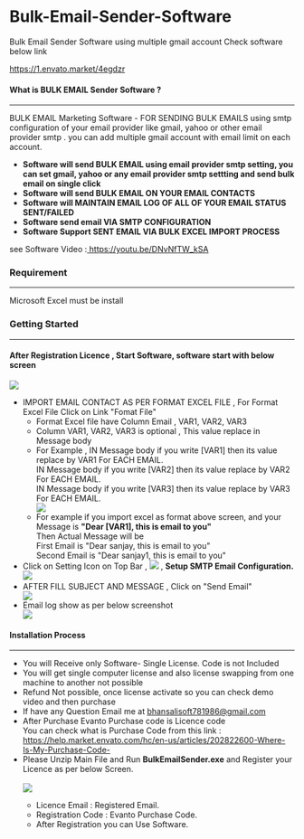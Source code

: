 
# Bulk-Email-Sender-Software
Bulk Email Sender Software using multiple gmail account 
Check software below link

https://1.envato.market/4egdzr

<h4>What is BULK EMAIL Sender Software ?</h4>
            <hr class="notop">
            <p>
                BULK EMAIL Marketing Software  - FOR SENDING BULK EMAILS using smtp configuration of your email provider like gmail, yahoo or other email provider smtp . you can add multiple gmail account with email limit on each account.
              <ul>
      <li><strong>Software will send BULK EMAIL using email provider smtp setting, you can set gmail, yahoo or any email provider smtp settting and send bulk email on single click</strong></li>
                  <li><strong>Software will send BULK EMAIL ON YOUR EMAIL CONTACTS</strong></li>
					 <li><strong>Software will MAINTAIN EMAIL LOG OF ALL OF YOUR EMAIL STATUS SENT/FAILED</strong></li>
					 <li><strong>Software send email VIA SMTP CONFIGURATION</strong></li>				
					 <li><strong>Software Support SENT EMAIL VIA BULK EXCEL IMPORT PROCESS </strong></li>	
                </ul>
            </p> <p>
     see Software Video :<a href="https://youtu.be/DNvNfTW_kSA" target="_blank">
https://youtu.be/DNvNfTW_kSA
</a>
</p>
   <div class="page-header">
                <h3>Requirement </h3>
                <hr class="notop">
 Microsoft Excel must be install
            </div>
    <div class="page-header">
                <h3>Getting Started</h3>
                <hr class="notop">
            </div>
            <h4>After Registration Licence , Start Software, software start with below screen</h4>
			<img src="http://bhansalisoft.com/EvantoSnap/BulkEmailSender/02 -new.png"></img>
			 <ul>
				  <li>IMPORT EMAIL CONTACT AS PER FORMAT EXCEL FILE  , For Format Excel File Click on Link "Fomat File"
					   <ul>
					   <li>Format Excel file have Column Email , VAR1, VAR2, VAR3</li>
					   <li>Column VAR1, VAR2, VAR3 is optional ,  This value replace in Message body</li>
					   <li>For Example , IN Message body if you write [VAR1] then its value replace by VAR1  For EACH EMAIL.
					    <br/>
					   IN Message body if you write [VAR2] then its value replace by VAR2  For EACH EMAIL.
					   <br/>
					   IN Message body if you write [VAR3] then its value replace by VAR3  For EACH EMAIL.
					   </li>
					   <img src="http://bhansalisoft.com/EvantoSnap/BulkEmailSender/05.png"></img>
					   <li>For example if you import excel as format above screen, and your Message is  <strong>"Dear [VAR1], this is email to you" </strong>
					       <br/>
						 Then Actual Message will be    <br/>
						 First Email is "Dear sanjay, this is email to you"
						 <br/>
						 Second Email is "Dear sanjay1, this is email to you"
					   </li>
					   </ul>
				  </li>
				   <li> Click on Setting Icon on Top Bar ,  <img src="http://bhansalisoft.com/EvantoSnap/settingicon.png"></img> ,  <strong>Setup SMTP Email Configuration. </strong>
				    <br/>
				   <img src="http://bhansalisoft.com/EvantoSnap/BulkEmailSender/03.png"></img> 
				   </li>
		            <li>AFTER FILL SUBJECT AND MESSAGE , Click on "Send Email"  </li>
				   	<img src="http://bhansalisoft.com/EvantoSnap/BulkEmailSender/02.png"></img>
				    <li>Email log show as per below screenshot  </li>
				   	<img src="http://bhansalisoft.com/EvantoSnap/BulkEmailSender/04.png"></img>		     
              </ul>
			   <div class="page-header">
                <h4>Installation Process </h4>
                <hr class="notop">
            </div>
            <ul>
			    <li>You will Receive only Software- Single License. Code is not Included</li>
  <li>You will get single computer license and also license swapping from one machine to another not possible</li>
	      <li>Refund Not possible, once license activate so you can check demo video and then purchase</li>
	<li>	If have any Question Email me at  <a href="mailto:bhansalisoft781986@gmail.com">bhansalisoft781986@gmail.com</a>
      </li>
                <li>After Purchase Evanto Purchase code is Licence code 
                  <br/>
                   You can check what is Purchase Code from this link :<a href="https://help.market.envato.com/hc/en-us/articles/202822600-Where-Is-My-Purchase-Code-"> https://help.market.envato.com/hc/en-us/articles/202822600-Where-Is-My-Purchase-Code-</a>
				</li>
	           <li> Please Unzip Main File and Run <b>BulkEmailSender.exe</b> and Register your Licence as per below Screen.</li>
			       <br/>
     			<img src="http://bhansalisoft.com/EvantoSnap/BulkEmailSender/01.png"></img>
			   <ul>
                  <li>Licence Email :   Registered Email.</li>
				  <li>Registration Code :  Evanto Purchase Code.</li>
				   <li>After Registration you can Use Software.</li>
                </ul>
            </ul>

          
